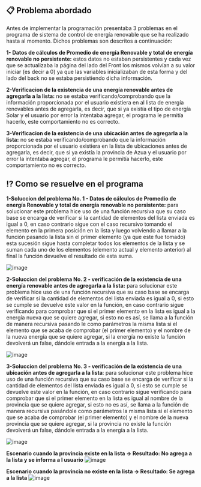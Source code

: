## **:clipboard: Problema abordado**


Antes de implementar la programación presentaba 3 problemas en el programa de sistema de control de energía renovable que se ha realizado hasta al momento. Dichos problemas son descritos a continuación:

**1- Datos de cálculos de Promedio de energía Renovable y total de energía renovable no persistente:** estos datos no estaban persistentes y cada vez que se actualizaba la página del lado del Front los mismos volvían a su valor iniciar (es decir a 0) ya que las variables inicializaban de esta forma y del lado del back no se estaba persistiendo dicha información.

**2-Verificacion de la existencia de una energía renovable antes de agregarla a la lista:** no se estaba verificando/comprobando que la información proporcionada por el usuario existiera en al lista de energía renovables antes de agregarla, es decir, que si ya existía el tipo de energía Solar y el usuario por error la intentaba agregar, el programa le permitía hacerlo, este comportamiento no es correcto.


**3-Verificacion de la existencia de una ubicación antes de agregarla a la lista:** no se estaba verificando/comprobando que la información proporcionada por el usuario existiera en la lista de ubicaciones antes de agregarla, es decir, que si ya existía la provincia de Azua y el usuario por error la intentaba agregar, el programa le permitía hacerlo, este comportamiento no es correcto.


## **:interrobang: Como se resuelve en el programa**

**1-Soluccion del problema No. 1 - Datos de cálculos de Promedio de energía Renovable y total de energía renovable no persistente:** para solucionar este problema hice uso de una función recursiva que su caso base se encarga de verificar si la cantidad de elementos del lista enviada es igual a 0, en caso contrario sigue con el caso recursivo tomando el elemento en la primera posición en la lista y luego volviendo a llamar a la función pasando la lista sin el primer elemento (ya que este fue tomado) esta sucesión sigue hasta completar todos los elementos de la lista y se suman cada uno de los elementos (elemento actual y elemento anterior) al final la función devuelve el resultado de esta suma.

![image](https://github.com/SamuelPerez27/SIMER-RD/assets/61362199/39b53c3d-a433-4536-94ff-cc6005b7bc2b)


**2-Soluccion del problema No. 2 - verificación de la existencia de una energía renovable antes de agregarla a la lista:** para solucionar este problema hice uso de una función recursiva que su caso base se encarga de verificar si la cantidad de elementos del lista enviada es igual a 0, si esto se cumple se devuelve este valor en la función, en caso contrario sigue verificando para comprobar que si el primer elemento en la lista es igual a la energía nueva que se quiere agregar, si esto no es así, se llama a la función de manera recursiva pasando le como parámetros la misma lista si el elemento que se acaba de comprobar (el primer elemento) y el nombre de la nueva energía que se quiere agregar, si la energía no existe la función devolverá un false, dándole entrada a la energía a la lista.

![image](https://github.com/SamuelPerez27/SIMER-RD/assets/61362199/b76e0be9-5534-467c-b5a9-ef4b708e0793)

**3-Soluccion del problema No. 3 - verificación de la existencia de una ubicación antes de agregarla a la lista**: para solucionar este problema hice uso de una función recursiva que su caso base se encarga de verificar si la cantidad de elementos del lista enviada es igual a 0, si esto se cumple se devuelve este valor en la función, en caso contrario sigue verificando para comprobar que si el primer elemento en la lista es igual al nombre de la provincia que se quiere agregar, si esto no es así, se llama a la función de manera recursiva pasándole como parámetros la misma lista si el elemento que se acaba de comprobar (el primer elemento) y el nombre de la nueva provincia que se quiere agregar, si la provincia no existe la función devolverá un false, dándole entrada a la energía a la lista.

![image](https://github.com/SamuelPerez27/SIMER-RD/assets/61362199/40e24e33-151e-4ca5-8fb1-f5676325ffaa)


**Escenario cuando la provincia existe en la lista -> Resultado: No agrega a la lista y se informa a l usuario** 
![image](https://github.com/SamuelPerez27/SIMER-RD/assets/61362199/402718ec-7314-47d8-aa32-558e4c2539e4)

**Escenario cuando la provincia no existe en la lista -> Resultado: Se agrega a la lista** 
![image](https://github.com/SamuelPerez27/SIMER-RD/assets/61362199/27e41007-c55a-40eb-acff-52154f6e997b)

